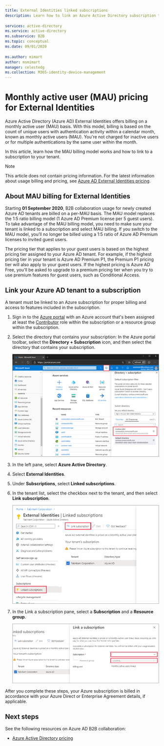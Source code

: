 ```yaml
---
title: External Identities linked subscriptions
description: Learn how to link an Azure Active Directory subscription to your tenant for External Identities monthly active user (MAU) based billing.

services: active-directory
ms.service: active-directory
ms.subservice: B2B
ms.topic: conceptual
ms.date: 09/01/2020

ms.author: mimart
author: msmimart
manager: celestedg
ms.collection: M365-identity-device-management
---
```


# Monthly active user (MAU) pricing for External Identities

Azure Active Directory (Azure AD) External Identities offers billing on a monthly active user (MAU) basis. With this model, billing is based on the count of unique users with authentication activity within a calendar month, known as monthly active users (MAU). You're not charged for inactive users or for multiple authentications by the same user within the month.

In this article, learn how the MAU billing model works and how to link to a subscription to your tenant.

> [!NOTE]
> This article does not contain pricing information. For the latest information about usage billing and pricing, see [Azure AD External Identities pricing](link).

## About MAU billing for External Identities

Starting **01 September 2020**, B2B collaboration usage for newly created Azure AD tenants are billed on a per-MAU basis. The MAU model replaces the 1:5 ratio billing model (1 Azure AD Premium license per 5 guest users). To take advantage of the MAU billing model, you need to make sure your tenant is linked to a subscription and select MAU billing. If you switch to the MAU model, you’ll no longer be billed using a 1:5 ratio of Azure AD Premium licenses to invited guest users.

The pricing tier that applies to your guest users is based on the highest pricing tier assigned to your Azure AD tenant. For example, if the highest pricing tier in your tenant is Azure AD Premium P1, the Premium P1 pricing tier will also apply to your guest users. If the highest pricing is Azure AD Free, you'll be asked to upgrade to a premium pricing tier when you try to use premium features for guest users, such as Conditional Access.

## Link your Azure AD tenant to a subscription

A tenant must be linked to an Azure subscription for proper billing and access to features included in the subscription.

1. Sign in to the [Azure portal](https://portal.azure.com/) with an Azure account that's been assigned at least the [Contributor](../role-based-access-control/built-in-roles.md) role within the subscription or a resource group within the subscription.

2. Select the directory that contains your subscription: In the Azure portal toolbar, select the **Directory + Subscription** icon, and then select the directory that contains your subscription.

    ![Subscription tenant, Directory + Subscription filter with subscription tenant selected](media/external-identities-pricing/portal-mau-pick-directory.png)

3. In the left pane, select **Azure Active Directory**.

4. Select **External Identities**.

5. Under **Subscriptions**, select **Linked subscriptions**.

6. In the tenant list, select the checkbox next to the tenant, and then select **Link subscription**.

    ![Subscription tenant, Directory + Subscription filter with subscription tenant selected](media/external-identities-pricing/linked-subscriptions.png)

7. In the Link a subscription pane, select a **Subscription** and a **Resource group**.

    ![Subscription tenant, Directory + Subscription filter with subscription tenant selected](media/external-identities-pricing/link-subscription-resource.png)

After you complete these steps, your Azure subscription is billed in accordance with your Azure Direct or Enterprise Agreement details, if applicable.

## Next steps

See the following resources on Azure AD B2B collaboration:

* [Azure Active Directory pricing](https://azure.microsoft.com/pricing/details/active-directory/)
